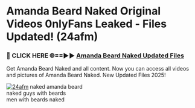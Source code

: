 # Amanda Beard Naked Original Videos 0nlyFans Leaked - Files Updated! (24afm)

<h3>🔴 CLICK HERE 🌐==►► <a href="https://tinyurl.com/up5wt9bj" rel="nofollow">Amanda Beard Naked Updated Files</a></h3>

Get Amanda Beard Naked and all content. Now you can access all videos and pictures of Amanda Beard Naked. New Updated Files 2025!

[![24afm](https://i.imgur.com/ABiUzMV.gif)](https://tinyurl.com/up5wt9bj)
naked amanda beard<br>
naked guys with beards<br>
men with beards naked